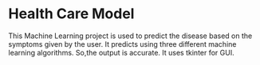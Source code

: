 # Health Care Model
This Machine Learning project is used to predict the disease based on the symptoms given by the user.
It predicts using three different machine learning algorithms.
So,the output is accurate.
It uses tkinter for GUI.
